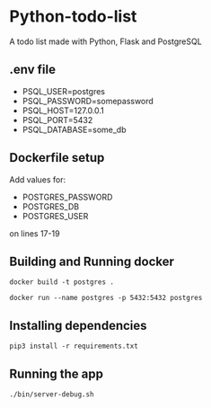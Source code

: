 # Python-todo-list
A todo list made with Python, Flask and PostgreSQL

## .env file

* PSQL_USER=postgres
* PSQL_PASSWORD=somepassword
* PSQL_HOST=127.0.0.1
* PSQL_PORT=5432
* PSQL_DATABASE=some_db

## Dockerfile setup

Add values for:

* POSTGRES_PASSWORD
* POSTGRES_DB
* POSTGRES_USER

on lines 17-19

## Building and Running docker

`docker build -t postgres .`

`docker run --name postgres -p 5432:5432 postgres`

## Installing dependencies

`pip3 install -r requirements.txt`

## Running the app

`./bin/server-debug.sh`